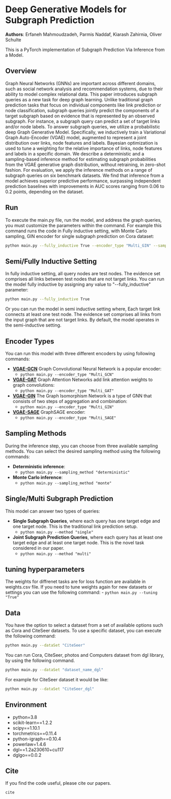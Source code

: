 # Deep Generative Models for Subgraph Prediction
**Authors**: Erfaneh Mahmoudzadeh, Parmis Naddaf, Kiarash Zahirnia, Oliver Schulte

This is a PyTorch implementation of Subgraph Prediction Via Inference from a Model.
## Overview
Graph Neural Networks (GNNs) are important across different domains, such as social network analysis and recommendation systems, due to their ability to model complex relational data. This paper introduces subgraph queries as a new task for deep graph learning. Unlike traditional graph prediction tasks that focus on individual components like link prediction or node classification, subgraph queries jointly predict the components of a target subgraph based on evidence that is represented by an observed subgraph. For instance, a subgraph query can predict a set of target links and/or node labels.  To answer subgraph queries, we utilize a probabilistic deep Graph Generative Model. Specifically, we inductively train a Variational Graph Auto-Encoder (VGAE) model, augmented to represent a joint distribution over links, node features and labels. Bayesian optimization is used to tune a weighting for the relative importance of links, node features and labels in a specific domain. 
We describe a deterministic and a sampling-based inference method for estimating subgraph probabilities from the VGAE generative graph distribution, without retraining, in zero-shot fashion. For evaluation, we apply the inference methods on a range of subgraph queries on six benchmark datasets. We find that  inference from a model achieves superior predictive performance, surpassing independent prediction baselines with improvements in AUC scores ranging from 0.06 to 0.2 points, depending on the dataset. 

## Run
To execute the main.py file, run the model, and address the graph queries, you must customize the parameters within the command.
For example this command runs the code in Fully inductive setting, with Monte Carlo sampling, GIN encoder for single subgraph prediction on Cora dataset:
```sh
python main.py --fully_inductive True --encoder_type "Multi_GIN" --sampling_method "monte" --method "single" --dataSet "Cora_dgl" 
```


## Semi/Fully Inductive Setting

In fully inductive setting, all query nodes are test nodes. The evidence set comprises all links between test nodes that are not target links. You can run the model fully inductive by assigning any value to "--fully_inductive" parameter:
```sh
python main.py --fully_inductive True
```
Or you can run the model in semi inductive setting where, Each target link connects at least one test node. The evidence set comprises all links from the input graph that are not target links. By default, the model operates in the semi-inductive setting.
## Encoder Types
You can run this model with three different encoders by using following commands:
- [**VGAE-GCN**](https://openreview.net/pdf?id=SJU4ayYgl) Graph Convolutional Neural Network is a popular encoder:
    - ```python main.py --encoder_type "Multi_GCN"```
- [**VGAE-GAT**](https://openreview.net/forum?id=rJXMpikCZ) Graph Attention Networks add link attention weights to graph convolutions:
    - ```python main.py --encoder_type "Multi_GAT" ```
- [**VGAE-GIN**](https://openreview.net/pdf?id=ryGs6iA5Km) The Graph Isomorphism Network is a type of GNN that consists of two steps of         aggregation and combination:
    - ```python main.py --encoder_type "Multi_GIN" ```
- [**VGAE-SAGE**](https://arxiv.org/pdf/1706.02216) GraphSAGE encoder:
    - ```python main.py --encoder_type "Multi_SAGE"```

## Sampling Methods
During the inference step, you can choose from three available sampling methods. You can select the desired sampling method using the following commands:
- **Deterministic inference**:
    - ```python main.py --sampling_method "deterministic" ```
- **Monte Carlo inference**:
    - ```python main.py --sampling_method "monte" ```

## Single/Multi Subgraph Prediction
This model can answer two types of queries:
- **Single Subgraph Queries**, where each query has one target edge and one target node. This is the traditional link prediction setup.
    - ```python main.py --method "single" ```
- **Joint Subgraph Prediction Queries**, where each query has at least one target edge and at least one target node. This is the novel task considered in our paper.
    - ```python main.py --method "multi" ```

## tuning hyperparameters
The weights for diffrenet tasks are for loss function are available in weights.csv file. If you need to tune weights again for new datasets or settings you can use the following command:
    - ```python main.py --tuning "True" ```

## Data
You have the option to select a dataset from a set of available options such as Cora and CiteSeer datasets. To use a specific dataset, you can execute the following command:
```sh
python main.py --dataSet "CiteSeer"
```
You can run Cora, CiteSeer, photos and Computers dataset from dgl library, by using the following command. 
```sh
python main.py --dataSet "dataset_name_dgl"
```
For example for CiteSeer dataset it would be like:
```sh
python main.py --dataSet "CiteSeer_dgl"
```
## Environment
- python=3.8
- scikit-learn==1.2.2
- scipy==1.10.1
- torchmetrics==0.11.4
- python-igraph==0.10.4
- powerlaw=1.4.6
- dgl==1.2a230610+cu117
- dglgo==0.0.2



## Cite
If you find the code useful, please cite our papers.
```sh
cite
```
